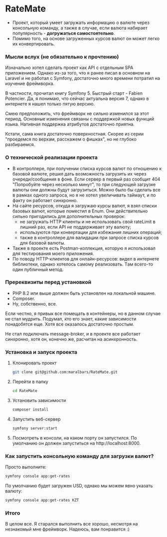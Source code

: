 # RateMate

- Проект, который умеет загружать информацию о валюте через консольную команду, а также в случае, если валюта набирает популярность - **догружаться самостоятельно**.
- Помимо того, на основе загруженных курсов валют он может легко их конвертировать.

### Мысли вслух (не обязательно к прочтению)

Изначально хотел сделать проект как API с отдельным SPA приложением. Однако из-за того, что я ранее писал в основном на Laravel и не работал с Symfony, достаточно много времени потратил на изучение фреймворка.

В частности, прочитал книгу Symfony 5. Быстрый старт - Fabien Potencier. Да, я понимаю, что сейчас актуальна версия 7, однако в интернете я нашел только пятую версию.

Смею предположить, что фреймворк не сильно изменился за этот период. Основные изменения связаны с поддержкой новых функций языка. Нативная поддержка атрибутов достаточно приятна.

Кстати, сама книга достаточно поверхностная. Скорее из серии "проедемся по верхам, расскажем о фишках", но не глубоко разбираемся.


### О технической реализации проекта

- В контроллере, при получении списка курсов валют по отношению к базовой валюте, решил дать возможность загрузить их через очереди/сообщения в фоне. Если сервер в первый раз сообщит 404 "Попробуйте через несколько минут", то при следующей загрузке валюты они должны будут загрузиться. Можно было бы сделать все в рамках одного запроса, но я не хотел увеличивать таймаут, и по факту он работает синхронно.
- На сайте ресурсов, откуда я загружаю курсы валют, я взял списки базовых валют, которые поместил в Enum. Они действительно сильно пригодились для дополнительных проверок:
    - не загружать HTTP клиенты и не использовать свой rateLimit в лишний раз, если API не поддерживает эту валюту;
    - используются при конвертации для избежания лишних операций;
    - также в контроллере для валидации при запросе списка курсов для базовой валюты.
- Также в проекте есть Postman-коллекция, которую я использовал для тестирования моего приложения.
- По поводу HTTP-клиентов для онлайн-ресурсов: видел в интернете библиотеки, однако хотелось самому реализовать. Тaм всего-то один публичный метод.


### Пререквизиты перед установкой

- PHP 8.2 или выше должен быть установлен на локальной машине.
- Composer.
- Ну, собственно, все.

Если честно, я привык все помещать в контейнеры, но в данном случае не стал мудрить. Подумал, кто его знает, какие зависимости понадобятся еще. Хотя все оказалось достаточно простым.

Не стал подключать message-broker, и в проекте все работает синхронно, хотя он, конечно же, расчитан на асинхронность.

### Установка и запуск проекта

1. Клонировать проект
   ```bash
   git clone git@github.com:maralbars/RateMate.git
   ```

2. Перейти в папку
   ```bash
   cd RateMate
   ```

3. Установить зависимости
   ```bash
   composer install
   ```

4. Запустить веб-сервер
   ```bash
   symfony server:start
   ```

5. Посмотреть в консоли, на каком порту он запустился. По умолчанию он должен запуститься на http://localhost:8000.

### Как запустить консольную команду для загрузки валют?

Просто выполните:
   ```bash
   symfony console app:get-rates
   ```

По умолчанию будет загружен USD, однако мы можем явно указать валюту:
   ```bash
   symfony console app:get-rates KZT
   ```


### Итого

В целом все. Я старался выполнить все хорошо, несмотря на незнакомый мне фреймворк. Надеюсь, вам понравится :)
